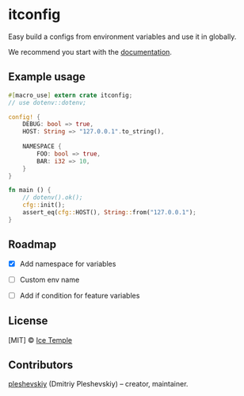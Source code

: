 # itconfig

Easy build a configs from environment variables and use it in globally.

We recommend you start with the [documentation].


## Example usage

```rust
#[macro_use] extern crate itconfig;
// use dotenv::dotenv;

config! {
    DEBUG: bool => true,
    HOST: String => "127.0.0.1".to_string(),
    
    NAMESPACE {
        FOO: bool => true,
        BAR: i32 => 10,
    }
}

fn main () {
    // dotenv().ok();
    cfg::init();
    assert_eq(cfg::HOST(), String::from("127.0.0.1");
}
```


## Roadmap

* [x] Add namespace for variables
* [ ] Custom env name
* [ ] Add if condition for feature variables


## License

[MIT] © [Ice Temple](https://github.com/icetemple)


## Contributors

[pleshevskiy](https://github.com/pleshevskiy) (Dmitriy Pleshevskiy) – creator, maintainer.



[documentation]: https://docs.rs/itconfig
